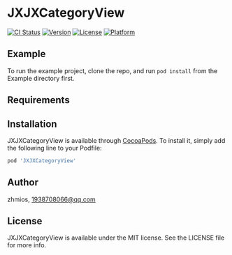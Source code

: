# JXJXCategoryView

[![CI Status](https://img.shields.io/travis/zhmios/JXJXCategoryView.svg?style=flat)](https://travis-ci.org/zhmios/JXJXCategoryView)
[![Version](https://img.shields.io/cocoapods/v/JXJXCategoryView.svg?style=flat)](https://cocoapods.org/pods/JXJXCategoryView)
[![License](https://img.shields.io/cocoapods/l/JXJXCategoryView.svg?style=flat)](https://cocoapods.org/pods/JXJXCategoryView)
[![Platform](https://img.shields.io/cocoapods/p/JXJXCategoryView.svg?style=flat)](https://cocoapods.org/pods/JXJXCategoryView)

## Example

To run the example project, clone the repo, and run `pod install` from the Example directory first.

## Requirements

## Installation

JXJXCategoryView is available through [CocoaPods](https://cocoapods.org). To install
it, simply add the following line to your Podfile:

```ruby
pod 'JXJXCategoryView'
```

## Author

zhmios, 1938708066@qq.com

## License

JXJXCategoryView is available under the MIT license. See the LICENSE file for more info.
